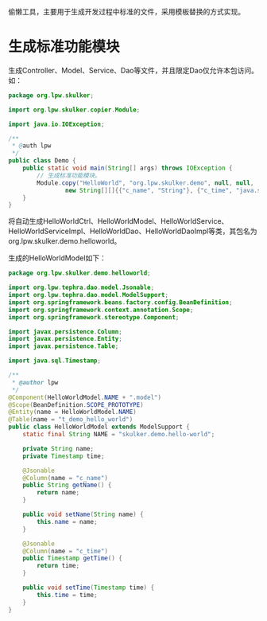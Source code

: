 偷懒工具，主要用于生成开发过程中标准的文件，采用模板替换的方式实现。

# 生成标准功能模块
生成Controller、Model、Service、Dao等文件，并且限定Dao仅允许本包访问。如：
```java
package org.lpw.skulker;

import org.lpw.skulker.copier.Module;

import java.io.IOException;

/**
 * @auth lpw
 */
public class Demo {
    public static void main(String[] args) throws IOException {
        // 生成标准功能模块。
        Module.copy("HelloWorld", "org.lpw.skulker.demo", null, null,
                new String[][]{{"c_name", "String"}, {"c_time", "java.sql.Timestamp"}});
    }
}
```
将自动生成HelloWorldCtrl、HelloWorldModel、HelloWorldService、HelloWorldServiceImpl、HelloWorldDao、HelloWorldDaoImpl等类，其包名为org.lpw.skulker.demo.helloworld。

生成的HelloWorldModel如下：
```java
package org.lpw.skulker.demo.helloworld;

import org.lpw.tephra.dao.model.Jsonable;
import org.lpw.tephra.dao.model.ModelSupport;
import org.springframework.beans.factory.config.BeanDefinition;
import org.springframework.context.annotation.Scope;
import org.springframework.stereotype.Component;

import javax.persistence.Column;
import javax.persistence.Entity;
import javax.persistence.Table;

import java.sql.Timestamp;

/**
 * @author lpw
 */
@Component(HelloWorldModel.NAME + ".model")
@Scope(BeanDefinition.SCOPE_PROTOTYPE)
@Entity(name = HelloWorldModel.NAME)
@Table(name = "t_demo_hello_world")
public class HelloWorldModel extends ModelSupport {
    static final String NAME = "skulker.demo.hello-world";

    private String name;
    private Timestamp time;

    @Jsonable
    @Column(name = "c_name")
    public String getName() {
        return name;
    }

    public void setName(String name) {
        this.name = name;
    }

    @Jsonable
    @Column(name = "c_time")
    public Timestamp getTime() {
        return time;
    }

    public void setTime(Timestamp time) {
        this.time = time;
    }
}
```
